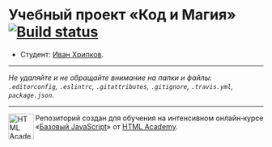 # Учебный проект «Код и Магия» [![Build status][travis-image]][travis-url]

* Студент: [Иван Хрипков](https://up.htmlacademy.ru/javascript/12/user/449053).

---

_Не удаляйте и не обращайте внимание на папки и файлы:_<br>
_`.editorconfig`, `.eslintrc`, `.gitattributes`, `.gitignore`, `.travis.yml`, `package.json`._

---

<a href="https://htmlacademy.ru/intensive/javascript"><img align="left" width="50" height="50" title="HTML Academy" src="https://up.htmlacademy.ru/static/img/intensive/javascript/logo-for-github.svg"></a>

Репозиторий создан для обучения на интенсивном онлайн‑курсе «[Базовый JavaScript](https://htmlacademy.ru/intensive/javascript)» от [HTML Academy](https://htmlacademy.ru).

[travis-image]: https://travis-ci.org/htmlacademy-javascript/449053-code-and-magick.svg?branch=master
[travis-url]: https://travis-ci.org/htmlacademy-javascript/449053-code-and-magick
